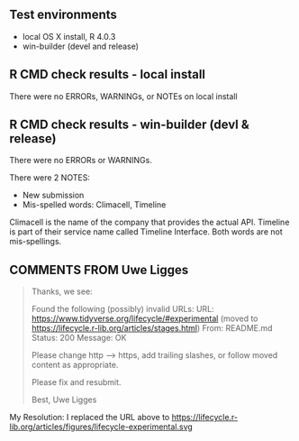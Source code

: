 ## Test environments
* local OS X install, R 4.0.3
* win-builder (devel and release)

## R CMD check results - local install

There were no ERRORs, WARNINGs, or NOTEs on local install

## R CMD check results - win-builder (devl & release)

There were no ERRORs or WARNINGs.

There were 2 NOTES:

* New submission
* Mis-spelled words: Climacell, Timeline

Climacell is the name of the company that provides the actual API. Timeline is part of their service name called Timeline Interface. Both words are not mis-spellings.

## COMMENTS FROM Uwe Ligges
> Thanks, we see:
> 
>    Found the following (possibly) invalid URLs:
>      URL: https://www.tidyverse.org/lifecycle/#experimental (moved to 
> https://lifecycle.r-lib.org/articles/stages.html)
>        From: README.md
>        Status: 200
>        Message: OK
> 
> Please change http --> https, add trailing slashes, or follow moved 
> content as appropriate.
> 
> Please fix and resubmit.
> 
> Best,
> Uwe Ligges

My Resolution: I replaced the URL above to https://lifecycle.r-lib.org/articles/figures/lifecycle-experimental.svg
